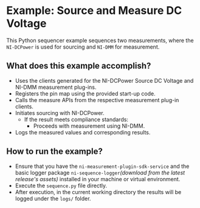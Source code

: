 # Example: Source and Measure DC Voltage

This Python sequencer example sequences two measurements, where the `NI-DCPower` is used for sourcing and `NI-DMM` for measurement.

## What does this example accomplish?

- Uses the clients generated for the NI-DCPower Source DC Voltage and NI-DMM measurement plug-ins.
- Registers the pin map using the provided start-up code.
- Calls the measure APIs from the respective measurement plug-in clients.
- Initiates sourcing with NI-DCPower.
  - If the result meets compliance standards:
    - Proceeds with measurement using NI-DMM.
- Logs the measured values and corresponding results.

## How to run the example?

- Ensure that you have the `ni-measurement-plugin-sdk-service` and the basic logger package `ni-sequence-logger`*(download from the latest release's assets)* installed in your machine or virtual environment.
- Execute the `sequence.py` file directly.
- After execution, in the current working directory the results will be logged under the `logs/` folder.
